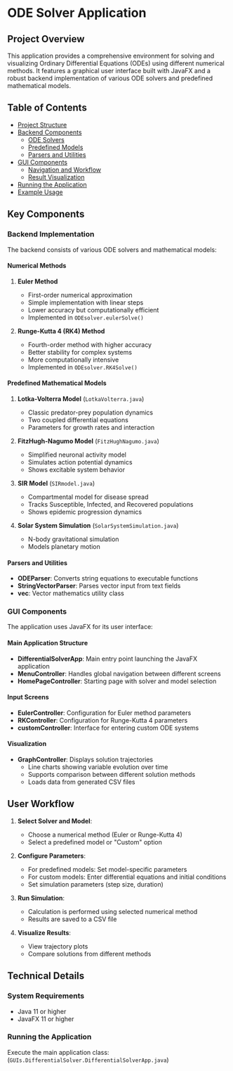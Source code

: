 # ODE Solver Application

## Project Overview

This application provides a comprehensive environment for solving and visualizing Ordinary Differential Equations (ODEs) using different numerical methods. It features a graphical user interface built with JavaFX and a robust backend implementation of various ODE solvers and predefined mathematical models.

## Table of Contents

- [Project Structure](#project-structure)
- [Backend Components](#backend-components)
    - [ODE Solvers](#ode-solvers)
    - [Predefined Models](#predefined-models)
    - [Parsers and Utilities](#parsers-and-utilities)
- [GUI Components](#gui-components)
    - [Navigation and Workflow](#navigation-and-workflow)
    - [Result Visualization](#result-visualization)
- [Running the Application](#running-the-application)
- [Example Usage](#example-usage)

## Key Components

### Backend Implementation

The backend consists of various ODE solvers and mathematical models:

#### Numerical Methods

1. **Euler Method**
    - First-order numerical approximation
    - Simple implementation with linear steps
    - Lower accuracy but computationally efficient
    - Implemented in `ODEsolver.eulerSolve()`

2. **Runge-Kutta 4 (RK4) Method**
    - Fourth-order method with higher accuracy
    - Better stability for complex systems
    - More computationally intensive
    - Implemented in `ODEsolver.RK4Solve()`

#### Predefined Mathematical Models

1. **Lotka-Volterra Model** (`LotkaVolterra.java`)
    - Classic predator-prey population dynamics
    - Two coupled differential equations
    - Parameters for growth rates and interaction

2. **FitzHugh-Nagumo Model** (`FitzHughNagumo.java`)
    - Simplified neuronal activity model
    - Simulates action potential dynamics
    - Shows excitable system behavior

3. **SIR Model** (`SIRmodel.java`)
    - Compartmental model for disease spread
    - Tracks Susceptible, Infected, and Recovered populations
    - Shows epidemic progression dynamics

4. **Solar System Simulation** (`SolarSystemSimulation.java`)
    - N-body gravitational simulation
    - Models planetary motion

#### Parsers and Utilities

- **ODEParser**: Converts string equations to executable functions
- **StringVectorParser**: Parses vector input from text fields
- **vec**: Vector mathematics utility class

### GUI Components

The application uses JavaFX for its user interface:

#### Main Application Structure

- **DifferentialSolverApp**: Main entry point launching the JavaFX application
- **MenuController**: Handles global navigation between different screens
- **HomePageController**: Starting page with solver and model selection

#### Input Screens

- **EulerController**: Configuration for Euler method parameters
- **RKController**: Configuration for Runge-Kutta 4 parameters
- **customController**: Interface for entering custom ODE systems

#### Visualization

- **GraphController**: Displays solution trajectories
    - Line charts showing variable evolution over time
    - Supports comparison between different solution methods
    - Loads data from generated CSV files

## User Workflow

1. **Select Solver and Model**:
    - Choose a numerical method (Euler or Runge-Kutta 4)
    - Select a predefined model or "Custom" option

2. **Configure Parameters**:
    - For predefined models: Set model-specific parameters
    - For custom models: Enter differential equations and initial conditions
    - Set simulation parameters (step size, duration)

3. **Run Simulation**:
    - Calculation is performed using selected numerical method
    - Results are saved to a CSV file

4. **Visualize Results**:
    - View trajectory plots
    - Compare solutions from different methods

## Technical Details

### System Requirements

- Java 11 or higher
- JavaFX 11 or higher

### Running the Application

Execute the main application class: (`GUIs.DifferentialSolver.DifferentialSolverApp.java`)